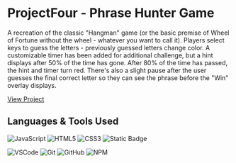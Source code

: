 # ProjectFour - Phrase Hunter Game

A recreation of the classic "Hangman" game (or the basic premise of Wheel of Fortune without the wheel - whatever you want to call it). 
Players select keys to guess the letters - previously guessed letters change color. 
A customizable timer has been added for additional challenge, but a hint displays after 50% of the time has gone. After 80% of the time has passed, the hint and timer turn red.
There's also a slight pause after the user guesses the final correct letter so they can see the phrase before the "Win" overlay displays.

[View Project](https://krob79.github.io/ProjectFour/)

## Languages & Tools Used
![JavaScript](https://img.shields.io/badge/-JavaScript-F7DF1E?logo=javascript&logoColor=blue&style=flat-square)
![HTML5](https://img.shields.io/badge/-HTML5-E34F26?logo=html5&logoColor=white&style=flat-square)
![CSS3](https://img.shields.io/badge/-CSS3-1572B6?logo=css3&logoColor=white&style=flat-square)
![Static Badge](https://img.shields.io/badge/(.*)-RegEx-pink?logoColor=pink&labelColor=pink)

![VSCode](https://img.shields.io/badge/-VSCode-007ACC?logo=visual-studio-code&logoColor=white&style=flat-square)
![Git](https://img.shields.io/badge/-Git-F05032?logo=git&logoColor=white&style=flat-square)
![GitHub](https://img.shields.io/badge/-GitHub-181717?logo=github&logoColor=white&style=flat-square)
![NPM](https://img.shields.io/badge/-NPM-CB3837?logo=npm&logoColor=white&style=flat-square)
